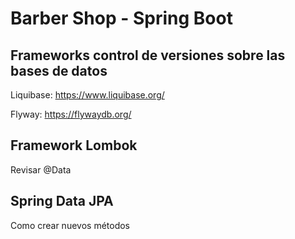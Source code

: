 # Barber Shop - Spring Boot



## Frameworks control de versiones sobre las bases de datos 
Liquibase: https://www.liquibase.org/

Flyway: https://flywaydb.org/

## Framework Lombok
Revisar @Data 

## Spring Data JPA
Como crear nuevos métodos